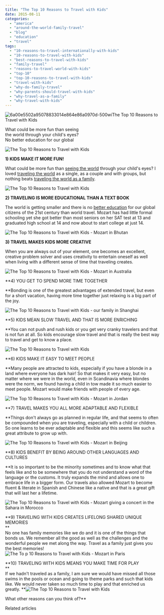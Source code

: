 ```yaml
---
title: "The Top 10 Reasons to Travel with Kids"
date: 2015-08-11
categories: 
  - "america"
  - "around-the-world-family-travel"
  - "blog"
  - "education"
  - "travel"
tags: 
  - "10-reasons-to-travel-internationally-with-kids"
  - "10-reasons-to-travel-with-kids"
  - "best-reasons-to-travel-with-kids"
  - "family-travel"
  - "reasons-to-travel-world-with-kids"
  - "top-10"
  - "top-10-reasons-to-travel-with-kids"
  - "travel-with-kids"
  - "why-do-family-travel"
  - "why-parents-should-travel-with-kids"
  - "why-travel-as-a-family"
  - "why-travel-with-kids"
---
```


  
![6a00e5502a95078833014e864e86a0970d-500wi](https://pub-ac94b3f306b24c0dba4238943c97f2e1.r2.dev/6a00e5502a9507883301b8d1474651970c.jpg)The Top 10 Reasons to Travel with Kids  
  
What could be more fun than seeing  
the world through your child's eyes?  
No better education for our global 

<!--more-->  
  
  
![The Top 10 Reasons to Travel with Kids](https://pub-ac94b3f306b24c0dba4238943c97f2e1.r2.dev/6a00e5502a9507883301b7c7bda141970b.png)  
  

  
**1) KIDS MAKE IT MORE FUN!**  
  
What could be more fun than [seeing the world](https://pub-ac94b3f306b24c0dba4238943c97f2e1.r2.dev/2012/09/how-to-homeschool-through-travel-with-a-gifted-child-.html "homeschool through travel") through your child's eyes? I loved [traveling the world](https://pub-ac94b3f306b24c0dba4238943c97f2e1.r2.dev/2009/04/how-to-travel-the-world-as-a-digital-nomad-family.html "traveling the world digital nomad") as a single, as a couple and with groups, but nothing beats [traveling the world as a family](https://pub-ac94b3f306b24c0dba4238943c97f2e1.r2.dev/2013/12/trilingual-mozart-travel-kid-expert-speaks-at-gec-about-world-education.html "trilingual Mozart speaks at GEC about family travel education").   
  
  
![The Top 10 Reasons to Travel with Kids](https://pub-ac94b3f306b24c0dba4238943c97f2e1.r2.dev/6a00e5502a9507883301b8d14774cd970c.png)  
  
  
  
**2) TRAVELING IS MORE EDUCATIONAL THAN A TEXT BOOK**  
  
The world is getting smaller and there is no [better education](https://pub-ac94b3f306b24c0dba4238943c97f2e1.r2.dev/2010/04/family-travel-homeschool-education-global-students-lifestyle-design-location-independent-4hww-around.html "Family Travel, Homeschool, Education & Global Student") for our global citizens of the 21st century than world travel. Mozart has had little formal schooling yet she got better than most seniors on her SAT test at 13 and graduated high school at 14 and now about to start college at just 14.   
  
![The Top 10 Reasons to Travel with Kids - Mozart in Bhutan](https://pub-ac94b3f306b24c0dba4238943c97f2e1.r2.dev/6a00e5502a9507883301b7c7bda163970b.png)  
  
  
**3) TRAVEL MAKES KIDS MORE CREATIVE**  
  
When you are always out of your element, one becomes an excellent, creative problem solver and uses creativity to entertain oneself as well when living with a different sense of time that traveling creates.   
  
![The Top 10 Reasons to Travel with Kids - Mozart in Australia](https://pub-ac94b3f306b24c0dba4238943c97f2e1.r2.dev/6a00e5502a9507883301b8d1477507970c.png)  
  
  
**4) YOU GET TO SPEND MORE TIME TOGETHER  
  
**Bonding is one of the greatest advantages of extended travel, but even for a short vacation, having more time together just relaxing is a big part of the joy.   
  
![The Top 10 Reasons to Travel with Kids - our family in Shanghai](https://pub-ac94b3f306b24c0dba4238943c97f2e1.r2.dev/6a00e5502a9507883301b7c7bda1a8970b.png)  
  
  
**5) KIDS MEAN SLOW TRAVEL AND THAT IS MORE ENRICHING  
  
**You can not push and rush kids or you get very cranky travelers and that is not fun at all. So kids encourage slow travel and that is really the best way to travel and get to know a place.   
  
![The Top 10 Reasons to Travel with Kids](https://pub-ac94b3f306b24c0dba4238943c97f2e1.r2.dev/6a00e5502a9507883301b7c7bda1b4970b.png)  
  
  
**6) KIDS MAKE IT EASY TO MEET PEOPLE  
  
**Many people are attracted to kids, especially if you have a blonde in a land where everyone has dark hair! So that makes it very easy, but no matter where we were in the world, even in Scandinavia where blondes were the norm, we found having a child in tow made it so much easier to meet people. Mozart would make friends with people of every age.   
  
![The Top 10 Reasons to Travel with Kids - Mozart in Jordan](https://pub-ac94b3f306b24c0dba4238943c97f2e1.r2.dev/6a00e5502a9507883301bb0861ebcf970d.png)  
  
  
**7) TRAVEL MAKES YOU ALL MORE ADAPTABLE AND FLEXIBLE  
  
**Things don't always go as planned in regular life, and that seems to often be compounded when you are traveling, especially with a child or children. So one learns to be ever adaptable and flexible and this seems like such a great attribute to grow up with.   
  
![The Top 10 Reasons to Travel with Kids - Mozart in Beijing](https://pub-ac94b3f306b24c0dba4238943c97f2e1.r2.dev/6a00e5502a9507883301b7c7bda1d3970b.png)  
  
  
**8) KIDS BENEFIT BY BEING AROUND OTHER LANGUAGES AND CULTURES  
  
**It is so important to be the minority sometimes and to know what that feels like and to be somewhere that you do not understand a word of the language or the customs. It truly expands the mind and allows one to embrace life in a bigger form. Our travels also allowed Mozart to become fluent & literate in Spanish and Chinese like a native and that is a great gift that will last her a lifetime.   
  
![The Top 10 Reasons to Travel with Kids - Mozart giving a concert in the Sahara in Morocco](https://pub-ac94b3f306b24c0dba4238943c97f2e1.r2.dev/6a00e5502a9507883301b7c7bda1eb970b.png)  
  
  
**9) TRAVELING WITH KIDS CREATES LIFELONG SHARED UNIQUE MEMORIES  
**  
No one has family memories like we do and it is one of the things that bonds us. We remember all the good as well as the challenges and the wonderful people we met along the way. Travel as a family just gives you the best memories!![The To
p 10 Reasons to Travel with Kids - Mozart in Paris](https://pub-ac94b3f306b24c0dba4238943c97f2e1.r2.dev/6a00e5502a9507883301b8d147758a970c.png)  
  
  
**10) TRAVELING WITH KIDS MEANS YOU MAKE TIME FOR PLAY  
**  
If we hadn't traveled as a family, I am sure we would have missed all those swims in the pools or ocean and going to theme parks and such that kids like. We would never taken so much time to play and that enriched us greatly. **![The Top 10 Reasons to Travel with Kids](https://pub-ac94b3f306b24c0dba4238943c97f2e1.r2.dev/6a00e5502a9507883301bb0861ec1d970d.png)  
  
  
What other reasons can you think of?** 

Related articles

